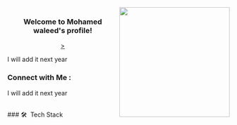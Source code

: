 
<img width="250" align="right" src="https://c.tenor.com/_DOBjnGspYAAAAAM/code-coding.gif">

<h3 align="center">
  Welcome to Mohamed waleed's profile!

</h3>

<!-- Typing SVG by DenverCoder1 - https://github.com/DenverCoder1/readme-typing-svg -->
<p align="center">
  <a href="https://github.com/DenverCoder1/readme-typing-svg">></a>
</p> 

<p>I will add it next year </p>


### Connect with Me :

<p>I will add it next year </p>

<br>
### 🛠 &nbsp;Tech Stack

</a>
